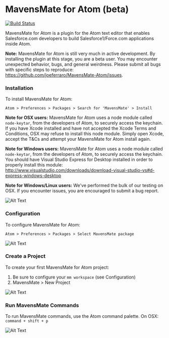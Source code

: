 MavensMate for Atom (beta)
===============

[![Build Status](https://travis-ci.org/joeferraro/MavensMate-Atom.svg?branch=master)](https://travis-ci.org/joeferraro/MavensMate-Atom)

MavensMate for Atom is a plugin for the Atom text editor that enables Salesforce.com developers to build Salesforce1/Force.com applications inside Atom.

**Note:** MavensMate for Atom is still very much in active development. By installing the plugin at this stage, you are a beta user. You may encounter unexpected behavior, bugs, and general weirdness. Please submit all bugs with specific steps to reproduce: https://github.com/joeferraro/MavensMate-Atom/issues.

### Installation

To install MavensMate for Atom: 

`Atom > Preferences > Packages > Search for 'MavensMate' > Install`

**Note for OSX users:** MavensMate for Atom uses a node module called `node-keytar`, from the developers of Atom, to securely access the keychain. If you have Xcode installed and have not accepted the Xcode Terms and Conditions, OSX may refuse to install this node module. Simply open Xcode, accept the T&Cs and attempt your MavensMate for Atom install again.

**Note for Windows users:**  MavensMate for Atom uses a node module called `node-keytar`, from the developers of Atom, to securely access the keychain. You should have Visual Studio Express for Desktop installed in order to properly install this module: http://www.visualstudio.com/downloads/download-visual-studio-vs#d-express-windows-desktop

**Note for Windows/Linux users:** We've performed the bulk of our testing on OSX. If you encounter issues, you are encouraged to submit a bug report.

![Alt Text](http://i.imgur.com/RiBsW0N.gif?1 "Install")

### Configuration

To configure MavensMate for Atom:

`Atom > Preferences > Packages > Select MavensMate package`

![Alt Text](http://i.imgur.com/NmapjKE.gif?1 "Configure")

### Create a Project

To create your first MavensMate for Atom project:

1. Be sure to configure your `mm workspace` (see Configuration)
2. MavensMate > New Project
 
![Alt Text](http://i.imgur.com/SCDknHg.gif?1 "New Project")

### Run MavensMate Commands

To run MavensMate commands, use the Atom command palette. On OSX: `command + shift + p`

![Alt Text](http://i.imgur.com/IuYO4pU.gif?1 "Commands")
